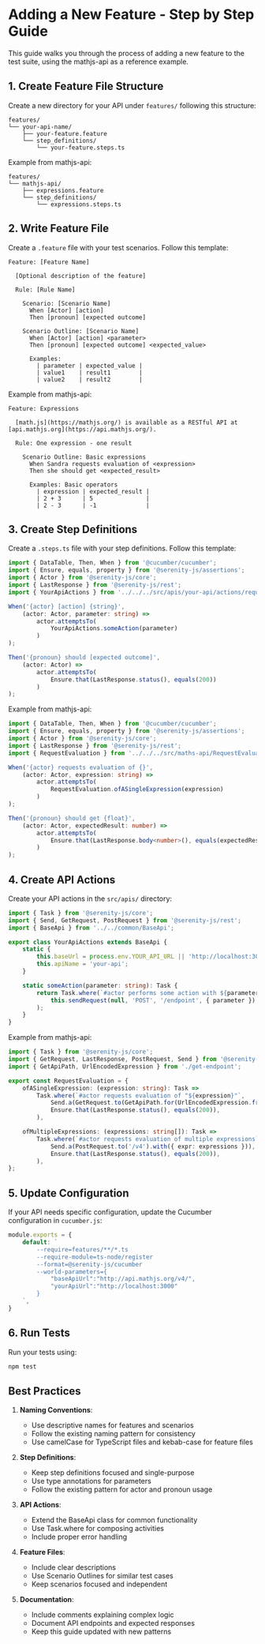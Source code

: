 # Adding a New Feature - Step by Step Guide

This guide walks you through the process of adding a new feature to the test suite, using the mathjs-api as a reference example.

## 1. Create Feature File Structure

Create a new directory for your API under `features/` following this structure:
```
features/
└── your-api-name/
    ├── your-feature.feature
    └── step_definitions/
        └── your-feature.steps.ts
```

Example from mathjs-api:
```
features/
└── mathjs-api/
    ├── expressions.feature
    └── step_definitions/
        └── expressions.steps.ts
```

## 2. Write Feature File

Create a `.feature` file with your test scenarios. Follow this template:

```gherkin
Feature: [Feature Name]

  [Optional description of the feature]

  Rule: [Rule Name]

    Scenario: [Scenario Name]
      When [Actor] [action]
      Then [pronoun] [expected outcome]

    Scenario Outline: [Scenario Name]
      When [Actor] [action] <parameter>
      Then [pronoun] [expected outcome] <expected_value>

      Examples:
        | parameter | expected_value |
        | value1    | result1        |
        | value2    | result2        |
```

Example from mathjs-api:
```gherkin
Feature: Expressions

  [math.js](https://mathjs.org/) is available as a RESTful API at [api.mathjs.org](https://api.mathjs.org/).

  Rule: One expression - one result

    Scenario Outline: Basic expressions
      When Sandra requests evaluation of <expression>
      Then she should get <expected_result>

      Examples: Basic operators
        | expression | expected_result |
        | 2 + 3      | 5               |
        | 2 - 3      | -1              |
```

## 3. Create Step Definitions

Create a `.steps.ts` file with your step definitions. Follow this template:

```typescript
import { DataTable, Then, When } from '@cucumber/cucumber';
import { Ensure, equals, property } from '@serenity-js/assertions';
import { Actor } from '@serenity-js/core';
import { LastResponse } from '@serenity-js/rest';
import { YourApiActions } from '../../../src/apis/your-api/actions/requests';

When('{actor} [action] {string}', 
    (actor: Actor, parameter: string) =>
        actor.attemptsTo(
            YourApiActions.someAction(parameter)
        )
);

Then('{pronoun} should [expected outcome]',
    (actor: Actor) =>
        actor.attemptsTo(
            Ensure.that(LastResponse.status(), equals(200))
        )
);
```

Example from mathjs-api:
```typescript
import { DataTable, Then, When } from '@cucumber/cucumber';
import { Ensure, equals, property } from '@serenity-js/assertions';
import { Actor } from '@serenity-js/core';
import { LastResponse } from '@serenity-js/rest';
import { RequestEvaluation } from '../../../src/maths-api/RequestEvaluation';

When('{actor} requests evaluation of {}', 
    (actor: Actor, expression: string) =>
        actor.attemptsTo(
            RequestEvaluation.ofASingleExpression(expression)
        )
);

Then('{pronoun} should get {float}',
    (actor: Actor, expectedResult: number) =>
        actor.attemptsTo(
            Ensure.that(LastResponse.body<number>(), equals(expectedResult))
        )
);
```

## 4. Create API Actions

Create your API actions in the `src/apis/` directory:

```typescript
import { Task } from '@serenity-js/core';
import { Send, GetRequest, PostRequest } from '@serenity-js/rest';
import { BaseApi } from '../../common/BaseApi';

export class YourApiActions extends BaseApi {
    static {
        this.baseUrl = process.env.YOUR_API_URL || 'http://localhost:3000';
        this.apiName = 'your-api';
    }

    static someAction(parameter: string): Task {
        return Task.where(`#actor performs some action with ${parameter}`,
            this.sendRequest(null, 'POST', '/endpoint', { parameter })
        );
    }
}
```

Example from mathjs-api:
```typescript
import { Task } from '@serenity-js/core';
import { GetRequest, LastResponse, PostRequest, Send } from '@serenity-js/rest';
import { GetApiPath, UrlEncodedExpression } from './get-endpoint';

export const RequestEvaluation = {
    ofASingleExpression: (expression: string): Task =>
        Task.where(`#actor requests evaluation of "${expression}"`,
            Send.a(GetRequest.to(GetApiPath.for(UrlEncodedExpression.from(expression)))),
            Ensure.that(LastResponse.status(), equals(200)),
        ),

    ofMultipleExpressions: (expressions: string[]): Task =>
        Task.where(`#actor requests evaluation of multiple expressions`,
            Send.a(PostRequest.to('/v4').with({ expr: expressions })),
            Ensure.that(LastResponse.status(), equals(200)),
        ),
};
```

## 5. Update Configuration

If your API needs specific configuration, update the Cucumber configuration in `cucumber.js`:

```javascript
module.exports = {
    default: `
        --require=features/**/*.ts
        --require-module=ts-node/register
        --format=@serenity-js/cucumber
        --world-parameters={
            "baseApiUrl":"http://api.mathjs.org/v4/",
            "yourApiUrl":"http://localhost:3000"
        }
    `,
}
```

## 6. Run Tests

Run your tests using:
```bash
npm test
```

## Best Practices

1. **Naming Conventions**:
   - Use descriptive names for features and scenarios
   - Follow the existing naming pattern for consistency
   - Use camelCase for TypeScript files and kebab-case for feature files

2. **Step Definitions**:
   - Keep step definitions focused and single-purpose
   - Use type annotations for parameters
   - Follow the existing pattern for actor and pronoun usage

3. **API Actions**:
   - Extend the BaseApi class for common functionality
   - Use Task.where for composing activities
   - Include proper error handling

4. **Feature Files**:
   - Include clear descriptions
   - Use Scenario Outlines for similar test cases
   - Keep scenarios focused and independent

5. **Documentation**:
   - Include comments explaining complex logic
   - Document API endpoints and expected responses
   - Keep this guide updated with new patterns
